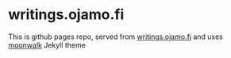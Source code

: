 # writings.ojamo.fi
This is github pages repo, served from [writings.ojamo.fi](https://writings.ojamo.fi) and uses [moonwalk](https://github.com/abhinavs/moonwalk) Jekyll theme